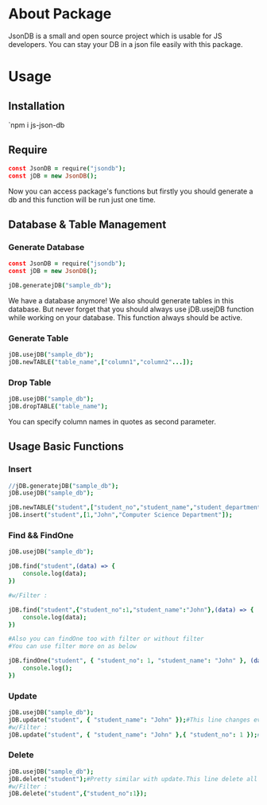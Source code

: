 # About Package

JsonDB is a small and open source project which is usable for JS developers. You can stay your DB in a json file easily with this package.

# Usage

## Installation

`npm i js-json-db

## Require

```coffeescript
const JsonDB = require("jsondb");
const jDB = new JsonDB();
```

Now you can access package's functions but firstly you should generate a db and this function will be run just one time.

## Database & Table Management

### Generate Database

```coffeescript
const JsonDB = require("jsondb");
const jDB = new JsonDB();

jDB.generatejDB("sample_db");
```

We have a database anymore! We also should generate tables in this database. But never forget that you should always use jDB.usejDB function while working on your database. This function always should be active.

### Generate Table

```coffeescript
jDB.usejDB("sample_db");
jDB.newTABLE("table_name",["column1","column2"...]);
```

### Drop Table

```coffeescript
jDB.usejDB("sample_db");
jDB.dropTABLE("table_name");
```

You can specify column names in quotes as second parameter.

## Usage Basic Functions

### Insert

```coffeescript
//jDB.generatejDB("sample_db");
jDB.usejDB("sample_db");

jDB.newTABLE("student",["student_no","student_name","student_department"]);
jDB.insert("student",[1,"John","Computer Science Department"]);
```

### Find && FindOne

```coffeescript
jDB.usejDB("sample_db");

jDB.find("student",(data) => {
    console.log(data);
})

#w/Filter :

jDB.find("student",{"student_no":1,"student_name":"John"},(data) => {
    console.log(data);
})

#Also you can findOne too with filter or without filter
#You can use filter more on as below

jDB.findOne("student", { "student_no": 1, "student_name": "John" }, (data) => {
    console.log();
})
```

### Update

```coffeescript
jDB.usejDB("sample_db");
jDB.update("student", { "student_name": "John" });#This line changes every record student_name with John in student table because we did not use filter parameter as thirdy
#w/Filter :
jDB.update("student", { "student_name": "John" },{ "student_no": 1 });#student_name will change as John which student has number 1
```

### Delete

```coffeescript
jDB.usejDB("sample_db");
jDB.delete("student");#Pretty similar with update.This line delete all records in student table
#w/Filter :
jDB.delete("student",{"student_no":1});
```
